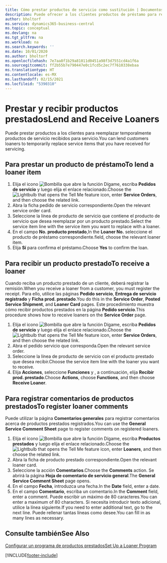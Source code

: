 ```yaml
---
title: Cómo prestar productos de servicio como sustitución | Documentos de Microsoft
description: Puede ofrecer a los clientes productos de préstamo para reemplazar temporalmente productos de servicio recibidos para servicio.
author: bholtorf
ms.service: dynamics365-business-central
ms.topic: conceptual
ms.devlang: na
ms.tgt_pltfrm: na
ms.workload: na
ms.search.keywords: ''
ms.date: 10/01/2020
ms.author: bholtorf
ms.openlocfilehash: 7e7aa8f1b29a81011d0451a98f3d7551cd4a1f6a
ms.sourcegitcommit: ff2b55b7e790447e0c1fcd5c2ec7f7610338ebaa
ms.translationtype: HT
ms.contentlocale: es-MX
ms.lasthandoff: 02/15/2021
ms.locfileid: "5390310"
---
```

# <a name="lend-and-receive-loaners"></a><span data-ttu-id="f887f-103">Prestar y recibir productos prestados</span><span class="sxs-lookup"><span data-stu-id="f887f-103">Lend and Receive Loaners</span></span>
<span data-ttu-id="f887f-104">Puede prestar productos a los clientes para reemplazar temporalmente productos de servicio recibidos para servicio.</span><span class="sxs-lookup"><span data-stu-id="f887f-104">You can lend customers loaners to temporarily replace service items that you have received for servicing.</span></span>  
  
## <a name="to-lend-a-loaner-item"></a><span data-ttu-id="f887f-105">Para prestar un producto de préstamo</span><span class="sxs-lookup"><span data-stu-id="f887f-105">To lend a loaner item</span></span>    
1. <span data-ttu-id="f887f-106">Elija el icono ![Bombilla que abre la función Dígame](media/ui-search/search_small.png "Dígame qué desea hacer"), escriba **Pedidos de servicio** y luego elija el enlace relacionado.</span><span class="sxs-lookup"><span data-stu-id="f887f-106">Choose the ![Lightbulb that opens the Tell Me feature](media/ui-search/search_small.png "Tell me what you want to do") icon, enter **Service Orders**, and then choose the related link.</span></span>  
2. <span data-ttu-id="f887f-107">Abra la ficha pedido de servicio correspondiente.</span><span class="sxs-lookup"><span data-stu-id="f887f-107">Open the relevant service order card.</span></span>  
3. <span data-ttu-id="f887f-108">Seleccione la línea de producto de servicio que contiene el producto de servicio que desea reemplazar por un producto prestado.</span><span class="sxs-lookup"><span data-stu-id="f887f-108">Select the service item line with the service item you want to replace with a loaner.</span></span>  
4. <span data-ttu-id="f887f-109">En el campo **No. producto prestado**,</span><span class="sxs-lookup"><span data-stu-id="f887f-109">In the **Loaner No.**</span></span> <span data-ttu-id="f887f-110">seleccione el producto de préstamo correspondiente.</span><span class="sxs-lookup"><span data-stu-id="f887f-110">field, choose the relevant loaner item.</span></span>  
5. <span data-ttu-id="f887f-111">Elija **Sí** para confirma el préstamo.</span><span class="sxs-lookup"><span data-stu-id="f887f-111">Choose **Yes** to confirm the loan.</span></span>  

## <a name="to-receive-a-loaner"></a><span data-ttu-id="f887f-112">Para recibir un producto prestado</span><span class="sxs-lookup"><span data-stu-id="f887f-112">To receive a loaner</span></span>  
<span data-ttu-id="f887f-113">Cuando reciba un producto prestado de un cliente, deberá registrar la remisión.</span><span class="sxs-lookup"><span data-stu-id="f887f-113">When you receive a loaner from a customer, you must register the receipt.</span></span> <span data-ttu-id="f887f-114">Para ello, utilice las páginas **Pedido servicio**, **Entrega de servicio registrado** y **Ficha prod. prestado**.</span><span class="sxs-lookup"><span data-stu-id="f887f-114">You do this in the **Service Order**, **Posted Service Shipment**, and **Loaner Card** pages.</span></span> <span data-ttu-id="f887f-115">Este procedimiento muestra cómo recibir productos prestados en la página **Pedido servicio**.</span><span class="sxs-lookup"><span data-stu-id="f887f-115">This procedure shows how to receive loaners on the **Service Order** page.</span></span>  
  
1. <span data-ttu-id="f887f-116">Elija el icono ![Bombilla que abre la función Dígame](media/ui-search/search_small.png "Dígame qué desea hacer"), escriba **Pedidos de servicio** y luego elija el enlace relacionado.</span><span class="sxs-lookup"><span data-stu-id="f887f-116">Choose the ![Lightbulb that opens the Tell Me feature](media/ui-search/search_small.png "Tell me what you want to do") icon, enter **Service Orders**, and then choose the related link.</span></span>  
2. <span data-ttu-id="f887f-117">Abra el pedido servicio que corresponda.</span><span class="sxs-lookup"><span data-stu-id="f887f-117">Open the relevant service order.</span></span>  
3. <span data-ttu-id="f887f-118">Seleccione la línea de producto de servicio con el producto prestado que desea recibir.</span><span class="sxs-lookup"><span data-stu-id="f887f-118">Choose the service item line with the loaner you want to receive.</span></span>  
4. <span data-ttu-id="f887f-119">Elija **Acciones**, seleccione **Funciones** y , a continuación, elija **Recibir prod. prestado**.</span><span class="sxs-lookup"><span data-stu-id="f887f-119">Choose **Actions**, choose **Functions**, and then choose **Receive Loaner**.</span></span>  

## <a name="to-register-loaner-comments"></a><span data-ttu-id="f887f-120">Para registrar comentarios de productos prestados</span><span class="sxs-lookup"><span data-stu-id="f887f-120">To register loaner comments</span></span>  
<span data-ttu-id="f887f-121">Puede utilizar la página **Comentarios generales** para registrar comentarios acerca de productos prestados registrados.</span><span class="sxs-lookup"><span data-stu-id="f887f-121">You can use the **General Service Comment Sheet** page to register comments on registered loaners.</span></span>  
  
1. <span data-ttu-id="f887f-122">Elija el icono ![Bombilla que abre la función Dígame](media/ui-search/search_small.png "Dígame qué desea hacer"), escriba **Productos prestados** y luego elija el enlace relacionado.</span><span class="sxs-lookup"><span data-stu-id="f887f-122">Choose the ![Lightbulb that opens the Tell Me feature](media/ui-search/search_small.png "Tell me what you want to do") icon, enter **Loaners**, and then choose the related link.</span></span>  
2. <span data-ttu-id="f887f-123">Abra la ficha de producto prestado correspondiente.</span><span class="sxs-lookup"><span data-stu-id="f887f-123">Open the relevant loaner card.</span></span>  
3. <span data-ttu-id="f887f-124">Seleccione la acción **Comentarios**.</span><span class="sxs-lookup"><span data-stu-id="f887f-124">Choose the **Comments** action.</span></span> <span data-ttu-id="f887f-125">Se abrirá la página **Hoja de comentario de servicio general**.</span><span class="sxs-lookup"><span data-stu-id="f887f-125">The **General Service Comment Sheet** page opens.</span></span>  
4. <span data-ttu-id="f887f-126">En el campo **Fecha**, introduzca una fecha.</span><span class="sxs-lookup"><span data-stu-id="f887f-126">In the **Date** field, enter a date.</span></span>  
5. <span data-ttu-id="f887f-127">En el campo **Comentario**, escriba un comentario.</span><span class="sxs-lookup"><span data-stu-id="f887f-127">In the **Comment** field, enter a comment.</span></span> <span data-ttu-id="f887f-128">Puede escribir un máximo de 80 caracteres.</span><span class="sxs-lookup"><span data-stu-id="f887f-128">You can enter a maximum of 80 characters.</span></span> <span data-ttu-id="f887f-129">Si necesita introducir texto adicional, utilice la línea siguiente.</span><span class="sxs-lookup"><span data-stu-id="f887f-129">If you need to enter additional text, go to the next line.</span></span> <span data-ttu-id="f887f-130">Puede rellenar tantas líneas como desee.</span><span class="sxs-lookup"><span data-stu-id="f887f-130">You can fill in as many lines as necessary.</span></span>  
  
## <a name="see-also"></a><span data-ttu-id="f887f-131">Consulte también</span><span class="sxs-lookup"><span data-stu-id="f887f-131">See Also</span></span>  
[<span data-ttu-id="f887f-132">Configurar un programa de productos prestados</span><span class="sxs-lookup"><span data-stu-id="f887f-132">Set Up a Loaner Program</span></span>](service-how-setup-loaner-program.md)   


[!INCLUDE[footer-include](includes/footer-banner.md)]